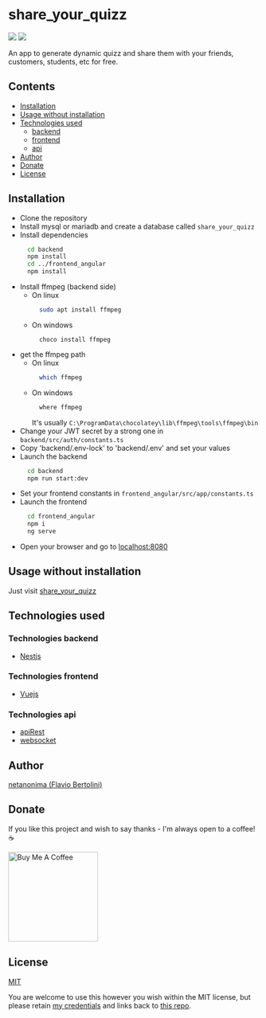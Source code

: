 # share_your_quizz

![](https://img.shields.io/github/license/netanonima/share_your_quizz.svg?style=flat-square)
![](https://img.shields.io/github/stars/netanonima/share_your_quizz.svg?style=flat-square)

An app to generate dynamic quizz and share them with your friends, customers, students, etc for free.

## Contents

- [Installation](#installation)
- [Usage without installation](#usage_without_installation)
- [Technologies used](#technologies)
    - [backend](#technologies-backend)
    - [frontend](#technologies-frontend)
    - [api](#technologies-api)
- [Author](#author)
- [Donate](#donate)
- [License](#license)

## Installation

- Clone the repository
- Install mysql or mariadb and create a database called `share_your_quizz`
- Install dependencies
  ```bash
    cd backend
    npm install
    cd ../frontend_angular
    npm install
  ```
- Install ffmpeg (backend side)
  - On linux
    ```bash
      sudo apt install ffmpeg
    ```
  - On windows
    ```batch
      choco install ffmpeg
    ```
- get the ffmpeg path
  - On linux
    ```bash
      which ffmpeg
    ```
  - On windows
    ```bash
      where ffmpeg
    ```
    It's usually `C:\ProgramData\chocolatey\lib\ffmpeg\tools\ffmpeg\bin`
- Change your JWT secret by a strong one in `backend/src/auth/constants.ts`
- Copy 'backend/.env-lock' to 'backend/.env' and set your values
- Launch the backend
  ```bash
    cd backend
    npm run start:dev
  ```
- Set your frontend constants in `frontend_angular/src/app/constants.ts`
- Launch the frontend
  ```bash
    cd frontend_angular
    npm i
    ng serve
  ```
- Open your browser and go to [localhost:8080](http://localhost:8080)

## Usage without installation

Just visit [share_your_quizz](https://upcoming.url/)

## Technologies used

### Technologies backend

- [Nestjs](https://nestjs.com/)

### Technologies frontend

- [Vuejs](https://vuejs.org/)

### Technologies api

- [apiRest](https://en.wikipedia.org/wiki/Representational_state_transfer)
- [websocket](https://en.wikipedia.org/wiki/WebSocket)

## Author

[netanonima (Flavio Bertolini)](https://github.com/netanonima)


## Donate

If you like this project and wish to say thanks - I'm always open to a coffee!  :coffee:

<a href="https://www.buymeacoffee.com/netanonima" target="_blank"><img src="https://www.buymeacoffee.com/assets/img/custom_images/black_img.png" alt="Buy Me A Coffee" width='180px' ></a>

## License

[MIT](https://github.com/netanonima/share_your_quizz/blob/master/LICENSE)

You are welcome to use this however you wish within the MIT license, but please retain [my credentials](https://github.com/netanonima) and links back to [this repo](https://github.com/netanonima/share_your_quizz.svg).